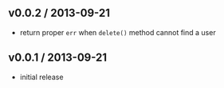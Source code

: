 ## v0.0.2 / 2013-09-21

 - return proper `err` when `delete()` method cannot find a user

## v0.0.1 / 2013-09-21

 - initial release